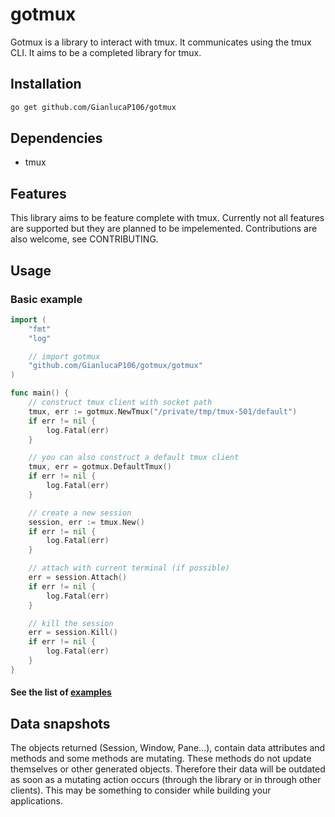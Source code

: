 # gotmux

Gotmux is a library to interact with tmux. It communicates using the tmux CLI. It aims to be a completed library for tmux.

## Installation

```bash
go get github.com/GianlucaP106/gotmux
```

## Dependencies

- tmux

## Features

This library aims to be feature complete with tmux. Currently not all features are supported but they are planned to be impelemented. Contributions are also welcome, see CONTRIBUTING.

## Usage

### Basic example

```go
import (
    "fmt"
    "log"

    // import gotmux
    "github.com/GianlucaP106/gotmux/gotmux"
)

func main() {
    // construct tmux client with socket path
    tmux, err := gotmux.NewTmux("/private/tmp/tmux-501/default")
    if err != nil {
        log.Fatal(err)
    }

    // you can also construct a default tmux client
    tmux, err = gotmux.DefaultTmux()
    if err != nil {
        log.Fatal(err)
    }

    // create a new session
    session, err := tmux.New()
    if err != nil {
        log.Fatal(err)
    }

    // attach with current terminal (if possible)
    err = session.Attach()
    if err != nil {
        log.Fatal(err)
    }

    // kill the session
    err = session.Kill()
    if err != nil {
        log.Fatal(err)
    }
}
```

#### See the list of [examples](https://github.com/GianlucaP106/gotmux/tree/main/examples)

## Data snapshots

The objects returned (Session, Window, Pane...), contain data attributes and methods and some methods are mutating. These methods do not update themselves or other generated objects. Therefore their data will be outdated as soon as a mutating action occurs (through the library or in through other clients). This may be something to consider while building your applications.

